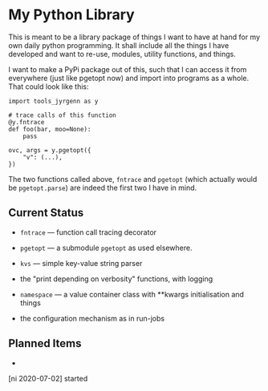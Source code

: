 
My Python Library
=================

This is meant to be a library package of things I want to have at
hand for my own daily python programming. It shall include all the
things I have developed and want to re-use, modules, utility
functions, and things.

I want to make a PyPi package out of this, such that I can access it
from everywhere (just like pgetopt now) and import into programs as
a whole. That could look like this:

    import tools_jyrgenn as y

    # trace calls of this function
    @y.fntrace
    def foo(bar, moo=None):
        pass

    ovc, args = y.pgetopt({
        "v": (...),
    })

The two functions called above, `fntrace` and `pgetopt` (which
actually would be `pgetopt.parse`) are indeed the first two I have
in mind.


Current Status
--------------

* `fntrace` — function call tracing decorator

* `pgetopt` — a submodule `pgetopt` as used elsewhere.

* `kvs` — simple key-value string parser

* the "print depending on verbosity" functions, with logging

* `namespace` — a value container class with **kwargs initialisation
  and things

* the configuration mechanism as in run-jobs


Planned Items
-------------

* 


[ni 2020-07-02] started
